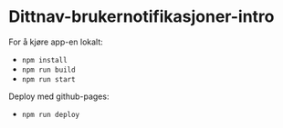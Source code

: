 # Dittnav-brukernotifikasjoner-intro

For å kjøre app-en lokalt:

* `npm install`
* `npm run build`
* `npm run start`

Deploy med github-pages:

* `npm run deploy`
